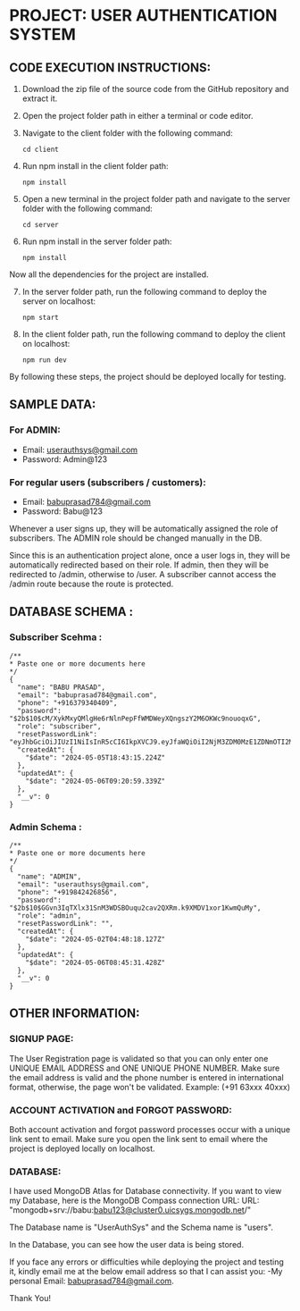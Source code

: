 # PROJECT: USER AUTHENTICATION SYSTEM

## CODE EXECUTION INSTRUCTIONS:

1. Download the zip file of the source code from the GitHub repository and extract it.

2. Open the project folder path in either a terminal or code editor.

3. Navigate to the client folder with the following command:
    ```
    cd client
    ```

4. Run npm install in the client folder path:
    ```
    npm install
    ```

5. Open a new terminal in the project folder path and navigate to the server folder with the following command:
    ```
    cd server
    ```

6. Run npm install in the server folder path:
    ```
    npm install
    ```

Now all the dependencies for the project are installed.

7. In the server folder path, run the following command to deploy the server on localhost:
    ```
    npm start
    ```

8. In the client folder path, run the following command to deploy the client on localhost:
    ```
    npm run dev
    ```

By following these steps, the project should be deployed locally for testing.

## SAMPLE DATA:

### For ADMIN:
- Email: userauthsys@gmail.com
- Password: Admin@123

### For regular users (subscribers / customers):
- Email: babuprasad784@gmail.com
- Password: Babu@123

Whenever a user signs up, they will be automatically assigned the role of subscribers. The ADMIN role should be changed manually in the DB.

Since this is an authentication project alone, once a user logs in, they will be automatically redirected based on their role. If admin, then they will be redirected to /admin, otherwise to /user. A subscriber cannot access the /admin route because the route is protected.

## DATABASE SCHEMA :

### Subscriber Scehma :
```
/** 
* Paste one or more documents here
*/
{
  "name": "BABU PRASAD",
  "email": "babuprasad784@gmail.com",
  "phone": "+916379340409",
  "password": "$2b$10$cM/XykMxyQMlgHe6rNlnPepFfWMDWeyXQngszY2M6OKWc9nouoqxG",
  "role": "subscriber",
  "resetPasswordLink": "eyJhbGciOiJIUzI1NiIsInR5cCI6IkpXVCJ9.eyJfaWQiOiI2NjM3ZDM0MzE1ZDNmOTI2MjRkMzA1OTAiLCJpYXQiOjE3MTQ5ODcyNTksImV4cCI6MTcxNDk4Nzg1OX0.lNUptxp129yinLrnQXQLQuYoYDFlxcds6dSbMS5BNyU",
  "createdAt": {
    "$date": "2024-05-05T18:43:15.224Z"
  },
  "updatedAt": {
    "$date": "2024-05-06T09:20:59.339Z"
  },
  "__v": 0
}
```
### Admin Schema :
```
/** 
* Paste one or more documents here
*/
{
  "name": "ADMIN",
  "email": "userauthsys@gmail.com",
  "phone": "+919842426856",
  "password": "$2b$10$GGvn3IqTXlx31SnM3WDSBOuqu2cav2QXRm.k9XMDV1xor1KwmQuMy",
  "role": "admin",
  "resetPasswordLink": "",
  "createdAt": {
    "$date": "2024-05-02T04:48:18.127Z"
  },
  "updatedAt": {
    "$date": "2024-05-06T08:45:31.428Z"
  },
  "__v": 0
}
```

## OTHER INFORMATION:

### SIGNUP PAGE:
The User Registration page is validated so that you can only enter one UNIQUE EMAIL ADDRESS and ONE UNIQUE PHONE NUMBER. 
Make sure the email address is valid and the phone number is entered in international format, otherwise, the page won't be validated. Example: (+91 63xxx 40xxx)

### ACCOUNT ACTIVATION and FORGOT PASSWORD:
Both account activation and forgot password processes occur with a unique link sent to email. Make sure you open the link sent to email where the project is deployed locally on localhost.

### DATABASE:
I have used MongoDB Atlas for Database connectivity. If you want to view my Database, here is the MongoDB Compass connection URL:
URL: "mongodb+srv://babu:babu123@cluster0.uicsygs.mongodb.net/"

The Database name is "UserAuthSys" and the Schema name is "users".

In the Database, you can see how the user data is being stored.

If you face any errors or difficulties while deploying the project and testing it, kindly email me at the below email address so that I can assist you:
-My personal Email: babuprasad784@gmail.com.

Thank You!

